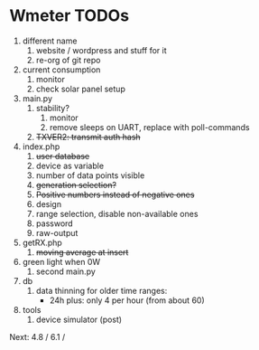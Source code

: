 # Wmeter TODOs

1. different name
   1. website / wordpress and stuff for it
   2. re-org of git repo
2. current consumption
   1. monitor
   2. check solar panel setup
3. main.py
   1. stability?
      1. monitor
      2. remove sleeps on UART, replace with poll-commands
   2. ~~TXVER2: transmit auth hash~~
4. index.php
   1. ~~user database~~
   2. device as variable
   3. number of data points visible
   4. ~~generation selection?~~
   5. ~~Positive numbers instead of negative ones~~
   6. design
   7. range selection, disable non-available ones
   8. password
   9. raw-output
5. getRX.php
   1. ~~moving average at insert~~
6. green light when 0W
   1. second main.py
7. db
   1. data thinning for older time ranges: 
      * 24h plus: only 4 per hour (from about 60)
8. tools
   1. device simulator (post)

Next: 4.8 / 6.1 / 